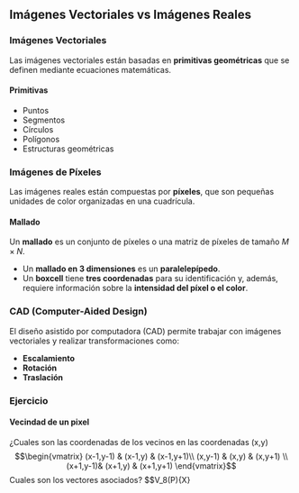 ## Imágenes Vectoriales vs Imágenes Reales

### **Imágenes Vectoriales**
Las imágenes vectoriales están basadas en **primitivas geométricas** que se definen mediante ecuaciones matemáticas.

#### **Primitivas**
- Puntos  
- Segmentos  
- Círculos  
- Polígonos  
- Estructuras geométricas  

### **Imágenes de Píxeles**
Las imágenes reales están compuestas por **píxeles**, que son pequeñas unidades de color organizadas en una cuadrícula.

#### **Mallado**
Un **mallado** es un conjunto de píxeles o una matriz de píxeles de tamaño $M \times N$.  
- Un **mallado en 3 dimensiones** es un **paralelepípedo**.  
- Un **boxcell** tiene **tres coordenadas** para su identificación y, además, requiere información sobre la **intensidad del píxel o el color**.

### **CAD (Computer-Aided Design)**
El diseño asistido por computadora (CAD) permite trabajar con imágenes vectoriales y realizar transformaciones como:
- **Escalamiento**  
- **Rotación**  
- **Traslación**

### Ejercicio

#### Vecindad de un pixel

¿Cuales son las coordenadas de los vecinos en las coordenadas (x,y)
$$\begin{vmatrix} (x-1,y-1) & (x-1,y) & (x-1,y+1)\\ (x,y-1) & (x,y) & (x,y+1) \\ (x+1,y-1)& (x+1,y) & (x+1,y+1) \end{vmatrix}$$
Cuales son los vectores asociados?
$$V_8(P){X}